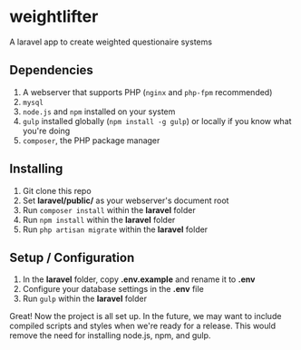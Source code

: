 # weightlifter
A laravel app to create weighted questionaire systems


## Dependencies

1. A webserver that supports PHP (```nginx``` and ```php-fpm``` recommended)
2. ```mysql```
3. ```node.js``` and ```npm``` installed on your system
4. ```gulp``` installed globally (```npm install -g gulp```) or locally if you know what you're doing
5. ```composer```, the PHP package manager


## Installing

1. Git clone this repo
2. Set **laravel/public/** as your webserver's document root
3. Run ```composer install``` within the **laravel** folder
4. Run ```npm install``` within the **laravel** folder
5. Run ```php artisan migrate``` within the **laravel** folder


## Setup / Configuration

1. In the **laravel** folder, copy **.env.example** and rename it to **.env**
2. Configure your database settings in the **.env** file
3. Run ```gulp``` within the **laravel** folder


Great! Now the project is all set up. In the future, we may want to include compiled scripts and styles when we're ready for a release. This would remove the need for installing node.js, npm, and gulp.
